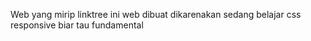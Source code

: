 Web yang mirip linktree ini web dibuat dikarenakan sedang belajar css responsive biar tau fundamental
